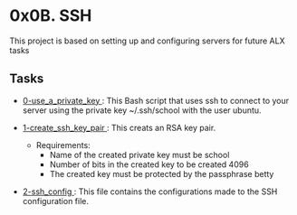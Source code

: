 # 0x0B. SSH
This project is based on setting up and configuring servers for future ALX tasks

## Tasks
* [ 0-use_a_private_key ](./0-use_a_private_key): This Bash script that uses ssh to connect to your server using the private key ~/.ssh/school with the user ubuntu.

* [ 1-create_ssh_key_pair ](./1-create_ssh_key_pair): This creats an RSA key pair.
    * Requirements:
        * Name of the created private key must be school
        * Number of bits in the created key to be created 4096
        * The created key must be protected by the passphrase betty

* [ 2-ssh_config ](./2-ssh_config): This file contains the configurations made to the SSH configuration file.
